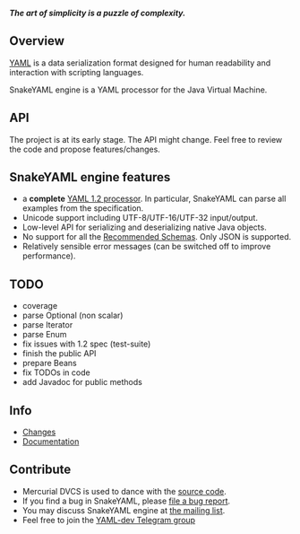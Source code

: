 ***The art of simplicity is a puzzle of complexity.***

## Overview ##
[YAML](http://yaml.org) is a data serialization format designed for human readability and interaction with scripting languages.

SnakeYAML engine is a YAML processor for the Java Virtual Machine.

## API

The project is at its early stage. The API might change. Feel free to review the code and propose features/changes.

## SnakeYAML engine features ##

* a **complete** [YAML 1.2 processor](http://yaml.org/spec/1.2/spec.html). In particular, SnakeYAML can parse all examples from the specification.
* Unicode support including UTF-8/UTF-16/UTF-32 input/output.
* Low-level API for serializing and deserializing native Java objects.
* No support for all the [Recommended Schemas](http://yaml.org/spec/1.2/spec.html#Schema). Only JSON is supported.
* Relatively sensible error messages (can be switched off to improve performance).

## TODO
* coverage
* parse Optional (non scalar)
* parse Iterator
* parse Enum
* fix issues with 1.2 spec (test-suite)
* finish the public API
* prepare Beans
* fix TODOs in code 
* add Javadoc for public methods

## Info ##
 * [Changes](https://bitbucket.org/asomov/snakeyaml-engine/wiki/Changes)
 * [Documentation](https://bitbucket.org/asomov/snakeyaml-engine/wiki/Documentation)

## Contribute ##
* Mercurial DVCS is used to dance with the [source code](https://bitbucket.org/asomov/snakeyaml-engine/src).
* If you find a bug in SnakeYAML, please [file a bug report](https://bitbucket.org/asomov/snakeyaml-engine/issues?status=new&status=open).
* You may discuss SnakeYAML engine at
[the mailing list](http://groups.google.com/group/snakeyaml-core).
* Feel free to join the [YAML-dev Telegram group](https://t.me/joinchat/A6K7rhBzRfHcP-0XnTxnhA)